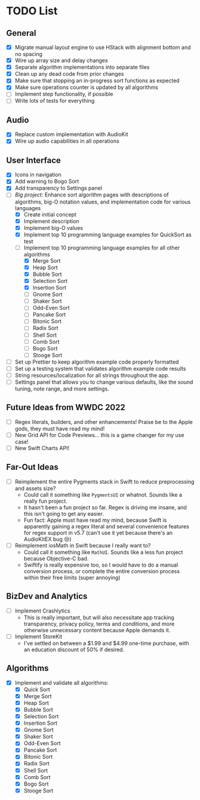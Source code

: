 # TODO List

## General

* [x] Migrate manual layout engine to use HStack with alignment bottom and no spacing
* [x] Wire up array size and delay changes
* [x] Separate algorithm implementations into separate files
* [x] Clean up any dead code from prior changes
* [x] Make sure that stopping an in-progress sort functions as expected
* [x] Make sure operations counter is updated by all algorithms
* [ ] Implement step functionality, if possible
* [ ] Write lots of tests for everything

## Audio

* [x] Replace custom implementation with AudioKit
* [x] Wire up audio capabilities in all operations

## User Interface

* [x] Icons in navigation
* [x] Add warning to Bogo Sort
* [x] Add transparency to Settings panel
* [ ] *Big project:* Enhance sort algorithm pages with descriptions of algorithms, big-O notation values, and implementation code for various languages
    * [x] Create initial concept
    * [x] Implement description
    * [x] Implement big-O values
    * [x] Implement top 10 programming language examples for QuickSort as test
    * [ ] Implement top 10 programming language examples for all other algorithms
        * [x] Merge Sort
        * [x] Heap Sort
        * [x] Bubble Sort
        * [x] Selection Sort
        * [x] Insertion Sort
        * [ ] Gnome Sort
        * [ ] Shaker Sort
        * [ ] Odd-Even Sort
        * [ ] Pancake Sort
        * [ ] Bitonic Sort
        * [ ] Radix Sort
        * [ ] Shell Sort
        * [ ] Comb Sort
        * [ ] Bogo Sort
        * [ ] Stooge Sort
* [ ] Set up Prettier to keep algorithm example code properly formatted
* [ ] Set up a testing system that validates algorithm example code results
* [ ] String resources/localization for all strings throughout the app.
* [ ] Settings panel that allows you to change various defaults, like the sound tuning, note range, and more settings.

## Future Ideas from WWDC 2022

* [ ] Regex literals, builders, and other enhancements! Praise be to the Apple gods, they must have read my mind!
* [ ] New Grid API for Code Previews... this is a game changer for my use case!
* [ ] New Swift Charts API!

## Far-Out Ideas

* [ ] Reimplement the entire Pygments stack in Swift to reduce preprocessing and assets size?
    * Could call it something like `PygmentsUI` or whatnot. Sounds like a really fun project.
    * It hasn't been a fun project so far. Regex is driving me insane, and this isn't going to get any easier.
    * Fun fact: Apple must have read my mind, because Swift is apparently gaining a regex literal and several convenience features for regex support in v5.7 (can't use it yet because there's an AudioKitEX bug 😢)
* [ ] Reimplement iosMath in Swift because I really want to?
    * Could call it something like `MathUI`. Sounds like a less fun project because Objective-C bad.
    * Swiftify is really expensive too, so I would have to do a manual conversion process, or complete the entire conversion process within their free limits (super annoying)

## BizDev and Analytics

* [ ] Implement Crashlytics
    * This is really important, but will also necessitate app tracking transparency, privacy policy, terms and conditions, and more otherwise unnecessary content because Apple demands it.
* [ ] Implement StoreKit
    * I've settled on between a $1.99 and $4.99 one-time purchase, with an education discount of 50% if desired.

## Algorithms

* [x] Implement and validate all algorithms:
    * [x] Quick Sort
    * [x] Merge Sort
    * [x] Heap Sort
    * [x] Bubble Sort
    * [x] Selection Sort
    * [x] Insertion Sort
    * [x] Gnome Sort
    * [x] Shaker Sort
    * [x] Odd-Even Sort
    * [x] Pancake Sort
    * [x] Bitonic Sort
    * [x] Radix Sort
    * [x] Shell Sort
    * [x] Comb Sort
    * [x] Bogo Sort
    * [x] Stooge Sort
